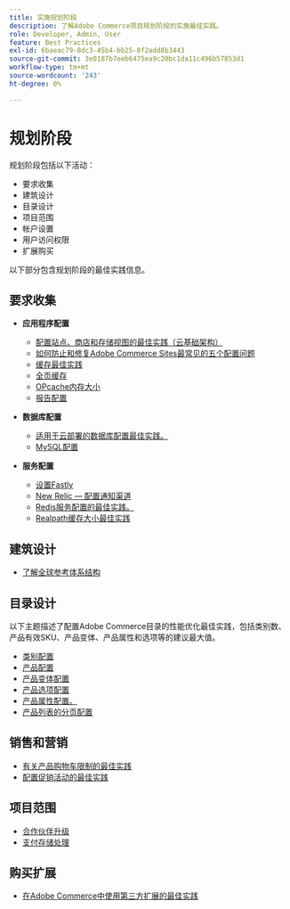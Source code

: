 ```yaml
---
title: 实施规划阶段
description: 了解Adobe Commerce项目规划阶段的实施最佳实践。
role: Developer, Admin, User
feature: Best Practices
exl-id: 6baeac79-8dc3-45b4-bb25-8f2add8b3443
source-git-commit: 3e0187b7eeb6475ea9c20bc1da11c496b57853d1
workflow-type: tm+mt
source-wordcount: '243'
ht-degree: 0%

---
```


# 规划阶段

规划阶段包括以下活动：

- 要求收集
- 建筑设计
- 目录设计
- 项目范围
- 帐户设置
- 用户访问权限
- 扩展购买

以下部分包含规划阶段的最佳实践信息。

## 要求收集

- **应用程序配置**
   - [配置站点、商店和存储视图的最佳实践（云基础架构）](sites-stores-store-views.md)
   - [如何防止和修复Adobe Commerce Sites最常见的五个配置问题](https://business.adobe.com/blog/how-to/usual-suspects-five-configuration-fixes-maximize-your-peak-sales)
   - [缓存最佳实践](https://docs.magento.com/user-guide/system/cache-management.html#best-practices-for-caching)
   - [全页缓存](https://developer.adobe.com/commerce/php/development/cache/page/public-content/)
   - [OPcache内存大小](opcache-memory-size.md)
   - [报告配置](reporting-configuration.md)

- **数据库配置**
   - [适用于云部署的数据库配置最佳实践&#x200B;。](database-on-cloud.md)
   - [MySQL配置&#x200B;](mysql-configuration.md)

- **服务配置**
   - [设置Fastly](https://devdocs.magento.com/cloud/cdn/configure-fastly.html)
   - [New Relic — 配置通知渠道](https://devdocs.magento.com/cloud/project/new-relic.html#configure-notification-channels)
   - [Redis服务配置的最佳实践&#x200B;。](redis-service-configuration.md)
   - [Realpath缓存大小最佳实践](realpath-cache-size.md)

## **建筑设计**

<!--Asset not yet integrated
- [GRA Architecture examples](https://wiki.corp.adobe.com/x/kD4ykw)
-->
- [了解全球参考体系结构](../../../implementation-playbook/architecture/global-reference.md)

## **目录设计**

以下主题描述了配置Adobe Commerce目录的性能优化最佳实践，包括类别数、产品有效SKU、产品变体、产品属性和选项等的建议最大值。

- [类别配置](catalog-management.md#category-limits)
- [产品配置&#x200B;](catalog-management.md#product-sku-limits)
- [产品变体配置](catalog-management.md#product-variations)
- [产品选项配置](catalog-management.md#product-options)
- [产品属性配置&#x200B;。](catalog-management.md#product-attributes)
- [产品列表的分页配置](catalog-management.md#product-listing-pagination)

## **销售和营销**

- [有关产品购物车限制的最佳实践](catalog-management.md#cart-limits)
- [配置促销活动的最佳实践](catalog-management.md#promotions)

## **项目范围**

- [合作伙伴升级](partner-escalation.md)
- [支付存储处理](payment-processing-storage.md)

## **购买扩展**

- [在Adobe Commerce中使用第三方扩展的最佳实践](extensions.md)
